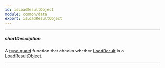 ```yaml
---
id: isLoadResultObject
module: common/data
export: isLoadResultObject
---
```

---
##### shortDescription
A <a href="https://www.typescriptlang.org/docs/handbook/advanced-types.html">type guard</a> function that checks whether [LoadResult](/api-reference/40%20Common%20Types/10%20data/custom-store/LoadResult '/Documentation/ApiReference/Common_Types/data/custom-store/LoadResult/') is a [LoadResultObject](/api-reference/40%20Common%20Types/10%20data/custom-store/LoadResultObject '/Documentation/ApiReference/Common_Types/data/custom-store/LoadResultObject/').

---
<!-- Description goes here -->
